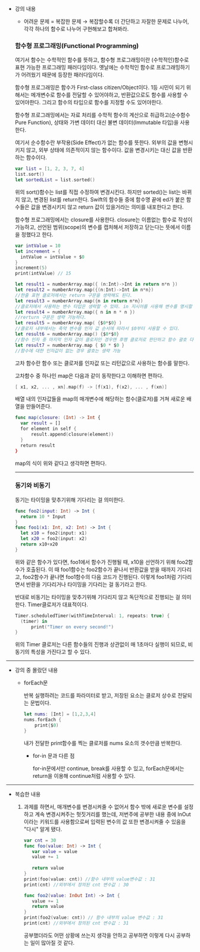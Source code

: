 - 강의 내용

  - 어려운 문제 = 복잡한 문제 → 복잡할수록 더 간단하고 자잘한 문제로 나누어, 각각 하나의 함수로 나누어 구현해보고 합쳐봐라.

  ### 함수형 프로그래밍(Functional Programming)

  여기서 함수는 수학적인 함수를 뜻하고, 함수형 프로그래밍이란 (수학적인)함수로 표현 가능한 프로그래밍 패러다임이다. 옛날에는 수학적인 함수로 프로그래밍하기가 어려웠기 때문에 등장한 패러다임이다.

  함수형 프로그래밍은 함수가 First-class citizen/Object이다. 1등 시민이 되기 위해서는 메개변수로 함수를 전달할 수 있어야하고, 반환값으로도 함수를 사용할 수 있어야한다. 그리고 함수의 타입으로 함수를 지정할 수도 있어야한다.

  함수형 프로그래밍에서는 자료 처리를 수학적 함수의 계산으로 취급하고(순수함수Pure Function), 상태와 가변 데이터 대신 불변 데이터(Immutable 타입)을 사용한다.

  여기서 순수함수란 부작용(Side Effect)가 없는 함수를 뜻한다. 외부의 값을 변형시키지 않고, 외부 상태에 의존적이지 않는 함수이다. 값을 변경시키는 대신 값을 반환하는 함수이다.

  ```swift
  var list = [1, 2, 3, 7, 4]
  list.sort()
  let sortedList = list.sorted()
  ```

  위의 sort()함수는 list를 직접 수정하여 변경시킨다. 하지만 sorted()는 list는 바뀌지 않고, 변경된 list를 return한다. Swift의 함수들 중에 함수명 끝에 ed가 붙은 함수들은 값을 변경시키지 않고 return 값이 있을거라는 의미를 내포한다고 한다.

  함수형 프로그래밍에서는 closure를 사용한다. closure는 이름없는 함수로 작성이 가능하고, 선언된 범위(scope)의 변수를 캡처해서 저장하고 닫는다는 뜻에서 이름을 정했다고 한다.

  ```swift
  var intValue = 10
  let increment = {
  	intValue = intValue + $0
  }
  increment(5)
  print(intValue) // 15
  ```

  ```swift
  let result1 = numberArray.map({ (n:Int)->Int in return n*n })
  let result2 = numberArray.map({(n:Int)->Int in n*n})
  //한줄 표현 클로저에서는 return 구문을 생략해도 된다.
  let result3 = numberArray.map({n in return n*n})
  //클로저에서 사용하는 변수 타입은 생략할 수 있따. in 지시어를 사용해 변수를 명시할 수 있다.
  let result4 = numberArray.map({ n in n * n })
  //rerturn 구문은 생략 가능하다.
  let result5 = numberArray.map( {$0*$0} )
  //클로저 내부에서는 축약 변수를 인자 값 순서에 따라서 $0부터 사용할 수 있다.
  let result6 = numberArray.map() {$0*$0}
  //함수 인자 중 마지막 인자 값이 클로저인 경우엔 후행 클로저로 판단하고 함수 괄호 다음에 빼서 선언할 수 있다.
  let result7 = numberArray.map { $0 * $0 }
  //함수에 대한 인자값이 없는 경우 괄호는 생략 가능
  ```

  고차 함수란 함수 또는 클로저를 인자값 또는 리턴값으로 사용하는 함수를 말한다.

  고차함수 중 하나인 map은 다음과 같이 동작한다고 이해하면 편하다.

  ```swift
  [ x1, x2, ... , xn].map(f) -> [f(x1), f(x2), ... , f(xn)]
  ```

  배열 내의 인자값들을 map의 매개변수에 해당하는 함수(클로저)를 거쳐 새로운 배열을 만들어준다.

  ```swift
  func map(closure: (Int) -> Int {
  	var result = []
  	for element in self {
  		result.append(closure(element))
  	}
  	return result
  }
  ```

  map의 식이 위와 같다고 생각하면 편하다.

  ------

  ### 동기와 비동기

  동기는 타이밍을 맞추기위해 기다리는 걸 의미한다.

  ```swift
  func foo2(input: Int) -> Int {
  	return 10 * Input
  }
  func foo1(x1: Int, x2: Int) -> Int {
  	let x10 = foo2(input: x1)
  	let x20 = foo2(input: x2)
  	return x10+x20
  }
  ```

  위와 같은 함수가 있다면, foo1에서 함수가 진행될 때, x10을 선언하기 위해 foo2함수가 호출된다. 이 때 foo1함수는 foo2함수가 끝나서 반환값을 받을 때까지 기다리고, foo2함수가 끝나면 foo1함수의 다음 코드가 진행된다. 이렇게 foo1처럼 기다리면서 반환을 기다리거나 타이밍을 기다리는 걸 동기라고 한다.

  반대로 비동기는 타이밍을 맞추기위해 기다리지 않고 독단적으로 진행되는 걸 의미한다. Timer클로저가 대표적이다.

  ```swift
  Timer.scheduledTimer(withTimeInterval: 1, repeats: true) {
  	(timer) in
  		print("Timer on every second!")
  }
  ```

  위의 Timer 클로저는 다른 함수들의 진행과 상관없이 매 1초마다 실행이 되므로, 비동기의 특성을 가진다고 할 수 있다.

------

- 강의 중 몰랐던 내용

  - forEach문

    반복 실행하려는 코드를 파라미터로 받고, 저장된 요소는 클로저 상수로 전달되는 문법이다.

    ```swift
    let nums: [Int] = [1,2,3,4]
    nums.forEach {
    	print{$0)
    }
    ```

    내가 전달한 print함수를 찍는 클로저를 nums 요소의 갯수만큼 반복한다.

    - for-in 문과 다른 점

      for-in문에서만 continue, break를 사용할 수 있고, forEach문에서는 return을 이용해 continue처럼 사용할 수 있다.

------

- 복습한 내용

  1. 과제를 하면서, 매개변수를 변경시켜줄 수 없어서 함수 밖에 새로운 변수를 설정하고 계속 변경시켜주는 헛짓거리를 했는데, 저번주에 공부한 내용 중에 InOut이라는 키워드를 사용함으로써 입력된 변수의 값 또한 변경시켜줄 수 있음을 "다시" 알게 됐다.

     ```swift
     var cnt = 30
     func foo(value: Int) -> Int {
     	var value = value
     	value += 1
     	
     	return value
     }
     print(foo(value: cnt)) //함수 내부의 value변수값 : 31
     print(cnt) //외부에서 정의된 cnt 변수값 : 30
     
     func foo2(value: InOut Int) -> Int {
     	value += 1
     	return value
     }
     print(foo2(value: cnt)) // 함수 내부의 value 변수값 : 31
     print(cnt) //외부에서 정의된 cnt 변수값 : 31
     ```

     공부했더라도 어떤 상황에 쓰는지 생각을 안하고 공부하면 이렇게 다시 공부하는 일이 많아질 것 같다.